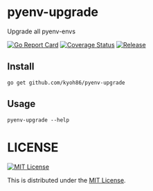 # pyenv-upgrade

Upgrade all pyenv-envs

[![Go Report Card](https://goreportcard.com/badge/github.com/kyoh86/pyenv-upgrade)](https://goreportcard.com/report/github.com/kyoh86/pyenv-upgrade)
[![Coverage Status](https://img.shields.io/codecov/c/github/kyoh86/pyenv-upgrade.svg)](https://codecov.io/gh/kyoh86/pyenv-upgrade)
[![Release](https://github.com/kyoh86/pyenv-upgrade/workflows/Release/badge.svg)](https://github.com/kyoh86/pyenv-upgrade/releases)

## Install

```
go get github.com/kyoh86/pyenv-upgrade
```

## Usage

```
pyenv-upgrade --help
```

# LICENSE

[![MIT License](http://img.shields.io/badge/license-MIT-blue.svg)](http://www.opensource.org/licenses/MIT)

This is distributed under the [MIT License](http://www.opensource.org/licenses/MIT).
